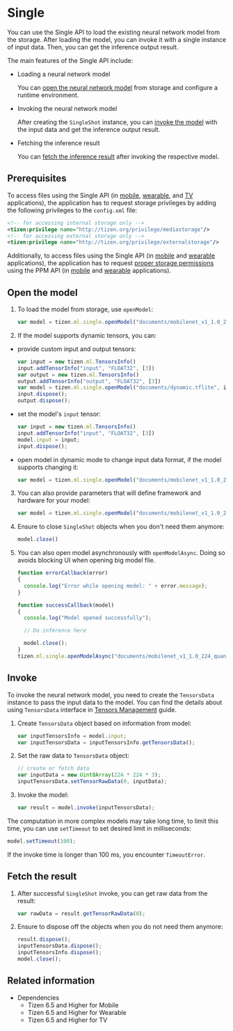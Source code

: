 # Single

You can use the Single API to load the existing neural network model from the storage. After loading the model, you can invoke it with a single instance of input data. Then, you can get the inference output result.

The main features of the Single API include:

- Loading a neural network model

  You can [open the neural network model](#open-the-model) from storage and configure a runtime environment.

- Invoking the neural network model

  After creating the `SingleShot` instance, you can [invoke the model](#invoke) with the input data and get the inference output result.

- Fetching the inference result

  You can [fetch the inference result](#fetch-the-result) after invoking the respective model.

## Prerequisites

To access files using the Single API (in [mobile](../../api/latest/device_api/mobile/tizen/ml_single.html), [wearable](../../api/latest/device_api/wearable/tizen/ml_single.html), and [TV](../../api/latest/device_api/tv/tizen/ml_single.html) applications), the application has to request storage privileges by adding the following privileges to the `config.xml` file:

  ```xml
  <!-- for accessing internal storage only -->
  <tizen:privilege name="http://tizen.org/privilege/mediastorage"/>
  <!-- for accessing external storage only -->
  <tizen:privilege name="http://tizen.org/privilege/externalstorage"/>
  ```

Additionally, to access files using the Single API (in [mobile](../../api/latest/device_api/mobile/tizen/ml_single.html) and [wearable](../../api/latest/device_api/wearable/tizen/ml_single.html) applications), the application has to request [proper storage permissions](../security/privacy-related-permissions.md) using the PPM API (in [mobile](../../api/latest/device_api/mobile/tizen/ppm.html) and [wearable](../../api/latest/device_api/wearable/tizen/ppm.html) applications).

## Open the model

1. To load the model from storage, use `openModel`:
    ```javascript
    var model = tizen.ml.single.openModel("documents/mobilenet_v1_1.0_224_quant.tflite");
    ```

2. If the model supports dynamic tensors, you can:

- provide custom input and output tensors:
    ```javascript
    var input = new tizen.ml.TensorsInfo()
    input.addTensorInfo("input", "FLOAT32", [3])
    var output = new tizen.ml.TensorsInfo()
    output.addTensorInfo("output", "FLOAT32", [3])
    var model = tizen.ml.single.openModel("documents/dynamic.tflite", input, output);
    input.dispose();
    output.dispose();
    ```

- set the model's `input` tensor:
    ```javascript
    var input = new tizen.ml.TensorsInfo()
    input.addTensorInfo("input", "FLOAT32", [3])
    model.input = input;
    input.dispose();
    ```

- open model in dynamic mode to change input data format, if the model supports changing it:

    ```javascript
    var model = tizen.ml.single.openModel("documents/mobilenet_v1_1.0_224_quant.tflite", null, null, "ANY", "ANY", true);
    ```

3. You can also provide parameters that will define framework and hardware for your model:

    ```javascript
    var model = tizen.ml.single.openModel("documents/mobilenet_v1_1.0_224_quant.tflite", null, null, "TENSORFLOW_LITE", "ANY");
    ```

4. Ensure to close `SingleShot` objects when you don't need them anymore:

    ```javascript
    model.close()
    ```

5. You can also open model asynchronously with `openModelAsync`.
Doing so avoids blocking UI when opening big model file.

    ```javascript
    function errorCallback(error)
    {
      console.log("Error while opening model: " + error.message);
    }

    function successCallback(model)
    {
      console.log("Model opened successfully");

      // Do inference here

      model.close();
    }
    tizen.ml.single.openModelAsync("documents/mobilenet_v1_1.0_224_quant.tflite", successCallback, errorCallback);
    ```

## Invoke

To invoke the neural network model, you need to create the `TensorsData` instance to pass the input data to the model. You can find the details about using `TensorsData` interface in [Tensors Management](./tensors.md) guide.

1. Create `TensorsData` object based on information from model:

    ```javascript
    var inputTensorsInfo = model.input;
    var inputTensorsData = inputTensorsInfo.getTensorsData();
    ```

2. Set the raw data to `TensorsData` object:

    ```javascript
    // create or fetch data
    var inputData = new Uint8Array(224 * 224 * 3);
    inputTensorsData.setTensorRawData(0, inputData);
    ```

3. Invoke the model:

    ```javascript
    var result = model.invoke(inputTensorsData);
    ```

The computation in more complex models may take long time, to limit this time, you can use `setTimeout` to set desired limit in milliseconds:

  ```javascript
  model.setTimeout(100);
  ```

If the invoke time is longer than 100 ms, you encounter `TimeoutError`.

## Fetch the result

1. After successful `SingleShot` invoke, you can get raw data from the result:

    ```javascript
    var rawData = result.getTensorRawData(0);
    ```

2. Ensure to dispose off the objects when you do not need them anymore:

    ```javascript
    result.dispose();
    inputTensorsData.dispose();
    inputTensorsInfo.dispose();
    model.close();
    ```

## Related information

* Dependencies
  - Tizen 6.5 and Higher for Mobile
  - Tizen 6.5 and Higher for Wearable
  - Tizen 6.5 and Higher for TV
